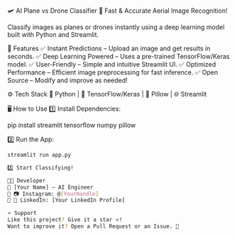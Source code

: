 🛩️ AI Plane vs Drone Classifier
🚀 Fast & Accurate Aerial Image Recognition!

Classify images as planes or drones instantly using a deep learning model built with Python and Streamlit.

🎯 Features
✅ Instant Predictions – Upload an image and get results in seconds.
✅ Deep Learning Powered – Uses a pre-trained TensorFlow/Keras model.
✅ User-Friendly – Simple and intuitive Streamlit UI.
✅ Optimized Performance – Efficient image preprocessing for fast inference.
✅ Open Source – Modify and improve as needed!

⚙ Tech Stack
🐍 Python | 🧠 TensorFlow/Keras | 📸 Pillow | 🌐 Streamlit

🖥 How to Use
1️⃣ Install Dependencies:

pip install streamlit tensorflow numpy pillow

2️⃣ Run the App:

```bash
streamlit run app.py

3️⃣ Start Classifying!

👨‍💻 Developer
🔹 [Your Name] – AI Engineer
🔹 📷 Instagram: @[YourHandle]
🔹 🔗 LinkedIn: [Your LinkedIn Profile]

⭐ Support
Like this project? Give it a star ⭐!
Want to improve it? Open a Pull Request or an Issue. 🚀

